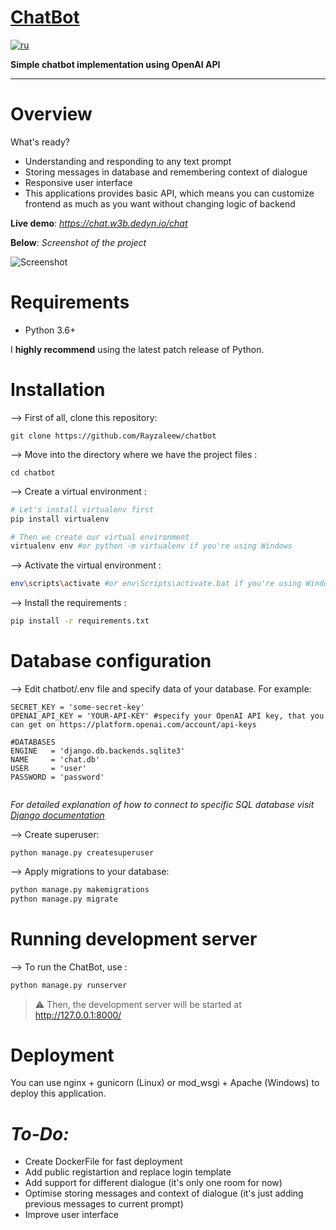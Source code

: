 # [ChatBot][demo]
[![ru](https://img.shields.io/badge/lang-ru-red.svg)](https://github.com/rayzaleew/chatbot/master/README_RU.md)

**Simple chatbot implementation using OpenAI API**

---

# Overview


What's ready?

* Understanding and responding to any text prompt
* Storing messages in database and remembering context of dialogue
* Responsive user interface
* This applications provides basic API, which means you can customize frontend as much as you want without changing logic of backend


**Live demo**: *https://chat.w3b.dedyn.io/chat*


**Below**: *Screenshot of the project*

![Screenshot][image]



# Requirements

* Python 3.6+

I **highly recommend** using the latest patch release of Python.

# Installation

--> First of all, clone this repository:

    git clone https://github.com/Rayzaleew/chatbot
    
--> Move into the directory where we have the project files :

    cd chatbot
    
--> Create a virtual environment :
```bash
# Let's install virtualenv first
pip install virtualenv

# Then we create our virtual environment
virtualenv env #or python -m virtualenv if you're using Windows

```

--> Activate the virtual environment :
```bash
env\scripts\activate #or env\Scripts\activate.bat if you're using Windows

```

--> Install the requirements :
```bash
pip install -r requirements.txt

```

# Database configuration

--> Edit chatbot/.env file and specify data of your database. For example:
```
SECRET_KEY = 'some-secret-key' 
OPENAI_API_KEY = 'YOUR-API-KEY' #specify your OpenAI API key, that you can get on https://platform.openai.com/account/api-keys

#DATABASES
ENGINE   = 'django.db.backends.sqlite3' 
NAME     = 'chat.db'
USER     = 'user'
PASSWORD = 'password'


```
*For detailed explanation of how to connect to specific SQL database visit [Django documentation][django-docs]* 


--> Create superuser:

    python manage.py createsuperuser
    

--> Apply migrations to your database:
```bash
python manage.py makemigrations
python manage.py migrate

```


#

# Running development server

--> To run the ChatBot, use :
```bash
python manage.py runserver

```

> ⚠ Then, the development server will be started at http://127.0.0.1:8000/



# Deployment

You can use nginx + gunicorn (Linux) or mod_wsgi + Apache (Windows) to deploy this application. 



# *To-Do:*

* Create DockerFile for fast deployment
* Add public registartion and replace login template
* Add support for different dialogue (it's only one room for now)
* Optimise storing messages and context of dialogue (it's just adding previous messages to current prompt)
* Improve user interface



[demo]: https://chat.w3b.dedyn.io/chat
[image]: https://user-images.githubusercontent.com/104368253/226906808-c055a331-4d33-44db-817b-27b47e191d7d.png
[django-docs]: https://docs.djangoproject.com/en/4.1/ref/databases/
